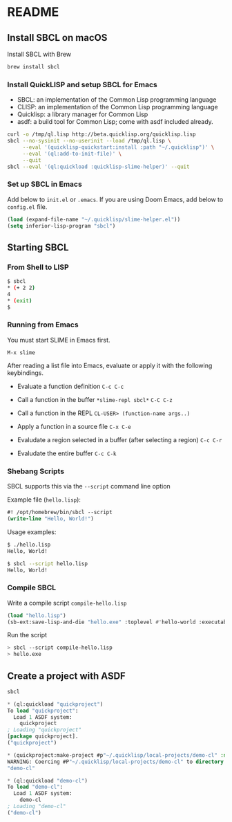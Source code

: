 # README

## Install SBCL on macOS

Install SBCL with Brew

```bash
brew install sbcl
```

### Install QuickLISP and setup SBCL for Emacs

- SBCL: an implementation of the Common Lisp programming language
- CLISP: an implementation of the Common Lisp programming language
- Quicklisp: a library manager for Common Lisp
- asdf: a build tool for Common Lisp; come with asdf included already.

```bash
curl -o /tmp/ql.lisp http://beta.quicklisp.org/quicklisp.lisp
sbcl --no-sysinit --no-userinit --load /tmp/ql.lisp \
     --eval '(quicklisp-quickstart:install :path "~/.quicklisp")' \
     --eval '(ql:add-to-init-file)' \
     --quit
sbcl --eval '(ql:quickload :quicklisp-slime-helper)' --quit
```

### Set up SBCL in Emacs

Add below to `init.el` or `.emacs`.
If you are using Doom Emacs, add below to `config.el` file.

```lisp
(load (expand-file-name "~/.quicklisp/slime-helper.el"))
(setq inferior-lisp-program "sbcl")
```

## Starting SBCL

### From Shell to LISP

```bash
$ sbcl
* (+ 2 2)
4
* (exit)
$
```

### Running from Emacs

You must start SLIME in Emacs first.

`M-x slime`

After reading a list file into Emacs,
evaluate or apply it with the following keybindings.

- Evaluate a function definition
`C-c C-c`

- Call a function in the buffer `*slime-repl sbcl*`
`C-C C-z`

- Call a function in the REPL
`CL-USER> (function-name args..)`

- Apply a function in a source file
`C-x C-e`

- Evaludate a region selected in a buffer (after selecting a region)
`C-c C-r`

- Evaludate the entire buffer
`C-c C-k`

### Shebang Scripts

SBCL supports this via the `--script` command line option

Example file (`hello.lisp`):

```lisp
#! /opt/homebrew/bin/sbcl --script
(write-line "Hello, World!")
```

Usage examples:

```bash
$ ./hello.lisp
Hello, World!

$ sbcl --script hello.lisp
Hello, World!
```

### Compile SBCL

Write a compile script `compile-hello.lisp`

```lisp
(load "hello.lisp")
(sb-ext:save-lisp-and-die "hello.exe" :toplevel #'hello-world :executable t)
```

Run the script

```bash
> sbcl --script compile-hello.lisp
> hello.exe
```

## Create a project with ASDF

```bash
sbcl
```

```lisp
* (ql:quickload "quickproject")
To load "quickproject":
  Load 1 ASDF system:
    quickproject
; Loading "quickproject"
[package quickproject].
("quickproject")

* (quickproject:make-project #p"~/.quicklisp/local-projects/demo-cl" :name "demo-cl")
WARNING: Coercing #P"~/.quicklisp/local-projects/demo-cl" to directory
"demo-cl"

* (ql:quickload "demo-cl")
To load "demo-cl":
  Load 1 ASDF system:
    demo-cl
; Loading "demo-cl"
("demo-cl")
```
